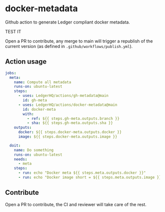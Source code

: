 # docker-metadata

Github action to generate Ledger compliant docker metadata.

TEST IT

Open a PR to contribute, any merge to main will trigger a republish of the
current version (as defined in `.github/workflows/publish.yml`).

## Action usage

```yaml
jobs:
  meta:
    name: Compute all metadata
    runs-on: ubuntu-latest
    steps:
      - uses: LedgerHQ/actions/gh-metadata@main
        id: gh-meta
      - uses: LedgerHQ/actions/docker-metadata@main
        id: docker-meta
        with:
          - ref: ${{ steps.gh-meta.outputs.branch }}
          - sha: ${{ steps.gh-meta.outputs.sha }}
    outputs:
      docker: ${{ steps.docker-meta.outputs.docker }}
      image: ${{ steps.docker-meta.outputs.image }}

  doit:
    name: Do something
    runs-on: ubuntu-latest
    needs:
      - meta
    steps:
      - run: echo "Docker meta ${{ steps.meta.outputs.docker }}"
      - run: echo "Docker image short = ${{ steps.meta.outputs.image }}"
```

## Contribute

Open a PR to contribute, the CI and reviewer will take care of the rest.
